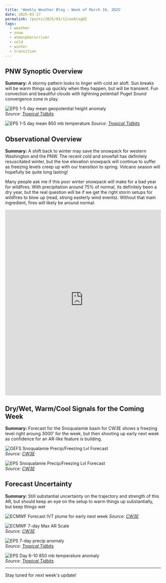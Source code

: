 ```yaml
---
title: 'Weekly Weather Blog – Week of March 16, 2025'
date: 2025-03-17
permalink: /posts/2025/03/12/wxblog02
tags:
  - weather
  - snow
  - atmosphericriver
  - cold
  - winter
  - transition
---
```


## PNW Synoptic Overview  
**Summary:** A stormy pattern looks to linger with cold air aloft. Sun breaks will be warm things up quickly when they happen, but will be transient. Fun convection and beautiful clouds with lightning potential! Puget Sound convergence zone in play.

![EPS 1-5 day mean geopotential height anomaly](https://m3o.pivotalweather.com/maps/models/epsens/2025031712/120/500h_anom-mean.conus.png)  
*Source: [Tropical Tidbits](https://www.tropicaltidbits.com)*  

![EPS 1-5 day mean 850 mb temperature](https://www.tropicaltidbits.com/analysis/models/eps/2025031700/eps_T850aMean_namer_1.png)
*Source: [Tropical Tidbits](https://www.tropicaltidbits.com)*  

## Observational Overview  
**Summary:** A shift back to winter may save the snowpack for western Washington and the PNW. The recent cold and snowfall has definitely resuscitated winter, but the low elevation snowpack will continue to suffer as freezing levels creep up with our transition to spring. Volcano season will hopefully be quite long lasting! 

Many people ask me if this poor winter snowpack will make for a bad year for wildfires. With precipitation around 75% of normal, its definitely been a dry year, but the real question will be if we get the right storm setups for wildfires to blow up (read, strong easterly wind events). Without that main ingredient, fires will likely be around normal. 

<iframe 
    src="https://nwcc-apps.sc.egov.usda.gov/imap/#version=169&elements=&networks=!&states=!&basins=!&hucs=&minElevation=&maxElevation=&elementSelectType=any&activeOnly=true&activeForecastPointsOnly=true&hucLabels=false&hucIdLabels=false&hucParameterLabels=true&stationLabels=&overlays=&hucOverlays=&basinOpacity=75&basinNoDataOpacity=25&basemapOpacity=100&maskOpacity=0&mode=data&openSections=dataElement,parameter,date,basin,options,elements,location,networks&controlsOpen=true&popup=&popupMulti=&popupBasin=&base=esriNgwm&displayType=basin&basinType=8&dataElement=WTEQ&depth=-8&parameter=PCTMED&frequency=DAILY&duration=I&customDuration=&dayPart=E&monthPart=E&forecastPubDay=1&forecastExceedance=50&useMixedPast=true&seqColor=1&divColor=7&scaleType=D&scaleMin=&scaleMax=&referencePeriodType=POR&referenceBegin=1991&referenceEnd=2020&minimumYears=20&hucAssociations=true&relativeDate=-1&lat=45.611&lon=-119.988&zoom=6.5&autoExport=full,pdf,2,0,L,BL,,49.8415,42.2913,-113.5327,-126.708,0.6" 
    width="100%" 
    height="600px" 
    style="border: none;">
</iframe>


## Dry/Wet, Warm/Cool Signals for the Coming Week  
**Summary:** Forecast for the Snoqualamie basin for CW3E shows a freezing level right aroung 3000' for the week, but then shooting up early next week as confidence for an AR-like feature is building.

![GEFS Snoqualamie Precip/Freezing Lvl Forecast](http://cw3e.ucsd.edu/images/gefs/freezingLevelImages/17110010_current.png)  
*Source: [CW3E](https://cw3e.ucsd.edu/DSMaps/DS_freezing.html)*  

![EPS Snoqualamie Precip/Freezing Lvl Forecast]([URL_HERE](http://cw3e.ucsd.edu/images/ECMWF/freezingLevelImages/17110010_current.png))  
*Source: [CW3E](https://cw3e.ucsd.edu/DSMaps/DS_freezing.html)*  

## Forecast Uncertainty  
**Summary:** Still substantial uncertainty on the trajectory and strength of this AR, but should keep an eye on the setup to warm things up substantially, but keep things wet  

![ECMWF Forecast IVT plume for early next week](https://cw3e.ucsd.edu/images/ECMWF/ensemble/Plumes/new/ECMWF_IVTPlume_7_47-236.png)
*Source: [CW3E](https://cw3e.ucsd.edu/DSMaps/DS_ar_forecasts.html)*  

![ECMWF 7-day Max AR Scale](https://cw3e.ucsd.edu/images/ECMWF/ARScale/ECMWF_ARScale_PlumeMap_Forecast_mean.png)  
*Source: [CW3E](https://cw3e.ucsd.edu/arscale/)*  

![EPS 7-day precip anomaly](https://www.tropicaltidbits.com/analysis/models/eps/2025031700/eps_apcpna_namer_4.png)  
*Source: [Tropical Tidbits](https://www.tropicaltidbits.com)*  

![EPS Day 6-10 850 mb temperature anomaly](https://www.tropicaltidbits.com/analysis/models/eps/2025031700/eps_T850aMean_namer_6.png)  
*Source: [Tropical Tidbits](https://www.tropicaltidbits.com)*  

---

Stay tuned for next week's update!  
